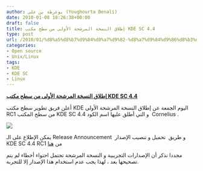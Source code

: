 ```yaml
---
author: يوغرطة بن علي (Youghourta Benali)
date: 2010-01-08 18:26:38+00:00
draft: false
title: إطلاق النسخة المرشحة الأولى من سطح مكتب KDE SC 4.4
type: post
url: /2010/01/%d8%a5%d8%b7%d9%84%d8%a7%d9%82-%d8%a7%d9%84%d9%86%d8%b3%d8%ae%d8%a9-%d8%a7%d9%84%d9%85%d8%b1%d8%b4%d8%ad%d8%a9-%d8%a7%d9%84%d8%a3%d9%88%d9%84%d9%89-%d9%85%d9%86-%d8%b3%d8%b7%d8%ad-%d9%85%d9%83%d8%aa/
categories:
- Open source
- Unix/Linux
tags:
- KDE
- KDE SC
- Linux
---
```


[**إطلاق النسخة المرشحة الأولى من سطح مكتب KDE SC 4.4**](https://www.it-scoop.com/2010/01/%d8%a5%d8%b7%d9%84%d8%a7%d9%82-%d8%a7%d9%84%d9%86%d8%b3%d8%ae%d8%a9-%d8%a7%d9%84%d9%85%d8%b1%d8%b4%d8%ad%d8%a9-%d8%a7%d9%84%d8%a3%d9%88%d9%84%d9%89-%d9%85%d9%86-%d8%b3%d8%b7%d8%ad-%d9%85%d9%83%d8%aa/)


أعلن فريق تطوير سطح مكتب KDE اليوم الجمعة عن إطلاق النسخة المرشحة الأولى RC1 من سطح المكتب KDE SC 4.4 و التي أطلق عليها اسم الكود  Cornelius .

[![](https://www.it-scoop.com/wp-content/uploads/2010/01/KDE_logo.jpg)
](https://www.it-scoop.com/2010/01/%d8%a5%d8%b7%d9%84%d8%a7%d9%82-%d8%a7%d9%84%d9%86%d8%b3%d8%ae%d8%a9-%d8%a7%d9%84%d9%85%d8%b1%d8%b4%d8%ad%d8%a9-%d8%a7%d9%84%d8%a3%d9%88%d9%84%d9%89-%d9%85%d9%86-%d8%b3%d8%b7%d8%ad-%d9%85%d9%83%d8%aa/)

يمكن الإطلاع على الـ Release Announcement  و طريق  تحميل و تنصيب الإصدار KDE SC 4.4 RC1 من [هنا](http://www.kde.org/announcements/announce-4.4-rc1.php)

مجددا نذكر أن الإصدارات التجريبية و النسخة المرشحة تحتمل احتواء أخطاء لم يتم تصحيحها بعد ، لهذا يجب عدم استخدام هذا الإصدار إلا للتجربة.
